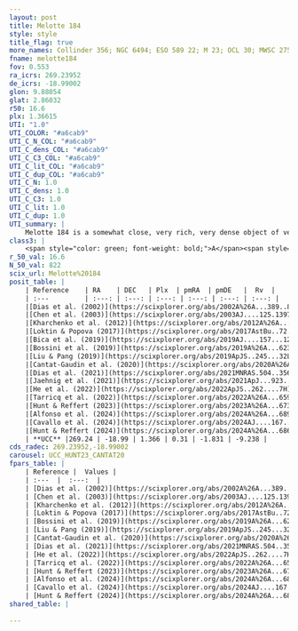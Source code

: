 ```yaml
---
layout: post
title: Melotte 184
style: style
title_flag: true
more_names: Collinder 356; NGC 6494; ESO 589 22; M 23; OCL 30; MWSC 2757; FoF 2336
fname: melotte184
fov: 0.553
ra_icrs: 269.23952
de_icrs: -18.99002
glon: 9.88054
glat: 2.86032
r50: 16.6
plx: 1.36615
UTI: "1.0"
UTI_COLOR: "#a6cab9"
UTI_C_N_COL: "#a6cab9"
UTI_C_dens_COL: "#a6cab9"
UTI_C_C3_COL: "#a6cab9"
UTI_C_lit_COL: "#a6cab9"
UTI_C_dup_COL: "#a6cab9"
UTI_C_N: 1.0
UTI_C_dens: 1.0
UTI_C_C3: 1.0
UTI_C_lit: 1.0
UTI_C_dup: 1.0
UTI_summary: |
    Melotte 184 is a somewhat close, very rich, very dense object of very high C3 quality. It is very well-studied in the literature.
class3: |
    <span style="color: green; font-weight: bold;">A</span><span style="color: green; font-weight: bold;">A</span>
r_50_val: 16.6
N_50_val: 822
scix_url: Melotte%20184
posit_table: |
    | Reference    | RA    | DEC   | Plx  | pmRA  | pmDE   |  Rv  |
    | :---         | :---: | :---: | :---: | :---: | :---: | :---: |
    |[Dias et al. (2002)](https://scixplorer.org/abs/2002A%26A...389..871D) | 269.267 | -18.985 | -- | 0.72 | -0.94 | -8.18 |
    |[Chen et al. (2003)](https://scixplorer.org/abs/2003AJ....125.1397C) | 269.239 | -18.968 | -- | -1.3 | -0.67 | -8.6 |
    |[Kharchenko et al. (2012)](https://scixplorer.org/abs/2012A%26A...543A.156K) | 269.228 | -19.0 | -- | 1.93 | -1.4 | -- |
    |[Loktin & Popova (2017)](https://scixplorer.org/abs/2017AstBu..72..257L) | 269.265 | -18.986 | -- | 0.72 | -0.94 | -8.6 |
    |[Bica et al. (2019)](https://scixplorer.org/abs/2019AJ....157...12B) | 269.24 | -18.998 | -- | -- | -- | -- |
    |[Bossini et al. (2019)](https://scixplorer.org/abs/2019A%26A...623A.108B) | 269.237 | -18.987 | -- | -- | -- | -- |
    |[Liu & Pang (2019)](https://scixplorer.org/abs/2019ApJS..245...32L) | 269.245 | -18.962 | 1.367 | 0.293 | -1.786 | -- |
    |[Cantat-Gaudin et al. (2020)](https://scixplorer.org/abs/2020A%26A...640A...1C) | 269.237 | -18.987 | 1.354 | 0.284 | -1.809 | -- |
    |[Dias et al. (2021)](https://scixplorer.org/abs/2021MNRAS.504..356D) | 269.241 | -18.969 | 1.359 | 0.284 | -1.798 | -7.639 |
    |[Jaehnig et al. (2021)](https://scixplorer.org/abs/2021ApJ...923..129J) | 269.244 | -18.996 | 1.387 | 0.281 | -1.803 | -- |
    |[He et al. (2022)](https://scixplorer.org/abs/2022ApJS..262....7H) | 269.233 | -18.976 | 1.369 | 0.305 | -1.844 | -- |
    |[Tarricq et al. (2022)](https://scixplorer.org/abs/2022A%26A...659A..59T) | 269.256 | -19.027 | 1.367 | 0.299 | -1.837 | -- |
    |[Hunt & Reffert (2023)](https://scixplorer.org/abs/2023A%26A...673A.114H) | 269.232 | -18.999 | 1.368 | 0.314 | -1.824 | -10.867 |
    |[Alfonso et al. (2024)](https://scixplorer.org/abs/2024A%26A...689A..18A) | 269.23 | -18.987 | 1.329 | 0.308 | -1.843 | -- |
    |[Cavallo et al. (2024)](https://scixplorer.org/abs/2024AJ....167...12C) | 269.246 | -18.96 | 1.367 | -- | -- | -- |
    |[Hunt & Reffert (2024)](https://scixplorer.org/abs/2024A%26A...686A..42H) | 269.232 | -18.999 | 1.368 | 0.314 | -1.824 | -10.867 |
    | **UCC** |269.24 | -18.99 | 1.366 | 0.31 | -1.831 | -9.238 | 
cds_radec: 269.23952,-18.99002
carousel: UCC_HUNT23_CANTAT20
fpars_table: |
    | Reference |  Values |
    | :---  |  :---:  |
    | [Dias et al. (2002)](https://scixplorer.org/abs/2002A%26A...389..871D) | `E(B-V)=0.356, Dist=628.0, Age=8.477, [Fe/H]=0.04` |
    | [Chen et al. (2003)](https://scixplorer.org/abs/2003AJ....125.1397C) | `E(B-V)=0.356, HDis=628, Age=0.29, [Fe/H]_1=0.09, [Fe/H]_2=0.22` |
    | [Kharchenko et al. (2012)](https://scixplorer.org/abs/2012A%26A...543A.156K) | `e_bv=0.437, distance=648, log_age=8.515, metallicity=0.09` |
    | [Loktin & Popova (2017)](https://scixplorer.org/abs/2017AstBu..72..257L) | `E(B-V)=0.356, Dmod=8.991, logt=8.477` |
    | [Bossini et al. (2019)](https://scixplorer.org/abs/2019A%26A...623A.108B) | `AV=0.851, Dist=9.096, logA=8.68, Fe/H=-0.04` |
    | [Liu & Pang (2019)](https://scixplorer.org/abs/2019ApJS..245...32L) | `Age=0.282, Z=0.25` |
    | [Cantat-Gaudin et al. (2020)](https://scixplorer.org/abs/2020A%26A...640A...1C) | `AVNN=0.91, DMNN=9.35, AgeNN=8.58` |
    | [Dias et al. (2021)](https://scixplorer.org/abs/2021MNRAS.504..356D) | `Av=1.283, Dist=691, logage=8.52, [Fe/H]=0.095` |
    | [He et al. (2022)](https://scixplorer.org/abs/2022ApJS..262....7H) | `A0=1.45, logAge=8.45` |
    | [Tarricq et al. (2022)](https://scixplorer.org/abs/2022A%26A...659A..59T) | `Dist=727, logAgeNN=8.61` |
    | [Hunt & Reffert (2023)](https://scixplorer.org/abs/2023A%26A...673A.114H) | `AV50=1.13, diffAV50=0.929, MOD50=9.181, logAge50=8.354` |
    | [Alfonso et al. (2024)](https://scixplorer.org/abs/2024A%26A...689A..18A) | `AV=0.90890, MOD=9.34843, logAge=8.70051, Z=0.09648` |
    | [Cavallo et al. (2024)](https://scixplorer.org/abs/2024AJ....167...12C) | `AV50=1.63, dMod50=9.17, logAge50=8.41, [Fe/H]50=-0.23` |
    | [Hunt & Reffert (2024)](https://scixplorer.org/abs/2024A%26A...686A..42H) | `MassJ=4067.85` |
shared_table: |
    
---
```


